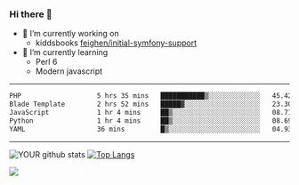 ### Hi there 👋

- 🔭 I’m currently working on
  - kiddsbooks [feighen/initial-symfony-support](https://github.com/noondaysun/kiddsbooks.com/tree/feighen/initial-symfony-support)
- 🌱 I’m currently learning
  - Perl 6
  - Modern javascript

---
<!--START_SECTION:waka-->

```txt
PHP                   5 hrs 35 mins   ███████████▒░░░░░░░░░░░░░   45.42 %
Blade Template        2 hrs 52 mins   █████▓░░░░░░░░░░░░░░░░░░░   23.30 %
JavaScript            1 hr 4 mins     ██▒░░░░░░░░░░░░░░░░░░░░░░   08.71 %
Python                1 hr 4 mins     ██▒░░░░░░░░░░░░░░░░░░░░░░   08.69 %
YAML                  36 mins         █▒░░░░░░░░░░░░░░░░░░░░░░░   04.93 %
```

<!--END_SECTION:waka-->
---
![YOUR github stats](https://github-readme-stats.vercel.app/api?username=noondaysun&show_icons=true&theme=onedark) [![Top Langs](https://github-readme-stats.vercel.app/api/top-langs/?username=noondaysun&layout=compact&theme=onedark)](https://github.com/anuraghazra/github-readme-stats)

[<img src="https://img.shields.io/badge/linkedin-%230077B5.svg?&style=for-the-badge&logo=linkedin&logoColor=white" />](https://www.linkedin.com/in/feighen-oosterbroek-9630a514a/)

<!--
**noondaysun/noondaysun** is a ✨ _special_ ✨ repository because its `README.md` (this file) appears on your GitHub profile.

Here are some ideas to get you started:

- 🔭 I’m currently working on ...
- 🌱 I’m currently learning ...
- 👯 I’m looking to collaborate on ...
- 🤔 I’m looking for help with ...
- 💬 Ask me about ...
- 📫 How to reach me: ...
- 😄 Pronouns: ...
- ⚡ Fun fact: ...
-->
